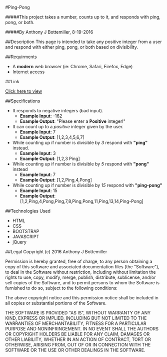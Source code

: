 #Ping-Pong

#####This project takes a number, counts up to it, and responds with ping, pong, or both.

#####By Anthony J Bottemiller, 8-19-2016

##Description
This page is intended to take any positive integer from a user and respond with either ping, pong, or both based on divisibility.

##Requirments
* A **modern** web browser (ie: Chrome, Safari, Firefox, Edge)
* Internet access

##Link

[Click here to view](https://anthonybottemiller.github.io/ping-pong/)

##Specifications

* It responds to negative integers (bad input).
    * <b>Example Input</b>: -162
    * <b>Example Output</b>: "Please enter a **Positive** integer!"
* It can count up to a *positive* integer given by the user.
    * **Example Input**: 7
    * **Example Output**: [1,2,3,4,5,6,7]
* While counting up if number is divisible by *3* respond with **"ping"** instead.
    * **Example Input**: 3
    * **Example Output**: [1,2,3 Ping]
* While counting up if number is divisible by *5* respond with **"pong"** instead
    * **Example Input**: 7
    * **Example Output**: [1,2,Ping,4,Pong]
* While counting up if number is divisible by *15* respond with **"ping-pong"**
    * **Example Input**: 15
    * **Example Output**: [1,2,Ping,4,Pong,Ping,7,8,Ping,Pong,11,Ping,13,14,Ping-Pong]
    
##Technologies Used

* HTML
* CSS
* BOOTSTRAP
* JAVASCRIPT
* jQuery

##Legal
Copyright (c) 2016 Anthony J Bottemiller

Permission is hereby granted, free of charge, to any person obtaining a copy of this software and associated documentation files (the "Software"), to deal in the Software without restriction, including without limitation the rights to use, copy, modify, merge, publish, distribute, sublicense, and/or sell copies of the Software, and to permit persons to whom the Software is furnished to do so, subject to the following conditions:

The above copyright notice and this permission notice shall be included in all copies or substantial portions of the Software.

THE SOFTWARE IS PROVIDED "AS IS", WITHOUT WARRANTY OF ANY KIND, EXPRESS OR IMPLIED, INCLUDING BUT NOT LIMITED TO THE WARRANTIES OF MERCHANTABILITY, FITNESS FOR A PARTICULAR PURPOSE AND NONINFRINGEMENT. IN NO EVENT SHALL THE AUTHORS OR COPYRIGHT HOLDERS BE LIABLE FOR ANY CLAIM, DAMAGES OR OTHER LIABILITY, WHETHER IN AN ACTION OF CONTRACT, TORT OR OTHERWISE, ARISING FROM, OUT OF OR IN CONNECTION WITH THE SOFTWARE OR THE USE OR OTHER DEALINGS IN THE SOFTWARE.

